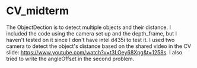 # CV_midterm
The ObjectDection is to detect multiple objects and their distance. I included the code using the camera set up and the depth_frame, 
but I haven't tested on it since I don't have intel d435i to test it. I used two camera to detect the object's distance based on the
shared video in the CV slide: https://www.youtube.com/watch?v=t3LOey68Xpg&t=1258s. I also tried to write the angleOffset in the second problem. 

